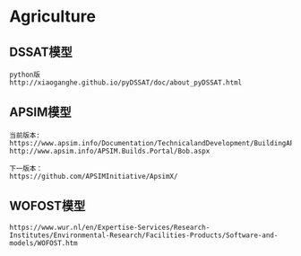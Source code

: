 # Agriculture
## DSSAT模型
    python版
    http://xiaoganghe.github.io/pyDSSAT/doc/about_pyDSSAT.html 
## APSIM模型
    当前版本:    
    https://www.apsim.info/Documentation/TechnicalandDevelopment/BuildingAPSIMfromsource.aspx
    http://www.apsim.info/APSIM.Builds.Portal/Bob.aspx
        
    下一版本：
    https://github.com/APSIMInitiative/ApsimX/       
## WOFOST模型
    https://www.wur.nl/en/Expertise-Services/Research-Institutes/Environmental-Research/Facilities-Products/Software-and-models/WOFOST.htm

